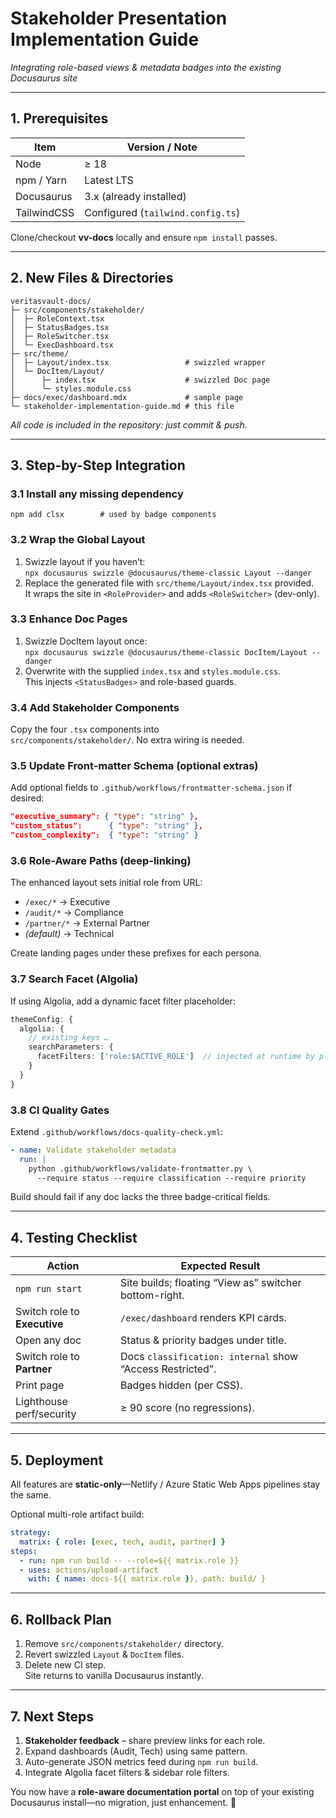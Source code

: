 # Stakeholder Presentation Implementation Guide  
_Integrating role-based views & metadata badges into the existing Docusaurus site_

---

## 1. Prerequisites

| Item | Version / Note |
|------|----------------|
| Node | ≥ 18 |
| npm / Yarn | Latest LTS |
| Docusaurus | 3.x (already installed) |
| TailwindCSS | Configured (`tailwind.config.ts`) |

Clone/checkout **vv-docs** locally and ensure `npm install` passes.

---

## 2. New Files & Directories

```
veritasvault-docs/
├─ src/components/stakeholder/
│  ├─ RoleContext.tsx
│  ├─ StatusBadges.tsx
│  ├─ RoleSwitcher.tsx
│  └─ ExecDashboard.tsx
├─ src/theme/
│  ├─ Layout/index.tsx                 # swizzled wrapper
│  └─ DocItem/Layout/
│      ├─ index.tsx                    # swizzled Doc page
│      └─ styles.module.css
├─ docs/exec/dashboard.mdx             # sample page
└─ stakeholder-implementation-guide.md # this file
```

_All code is included in the repository: just commit & push._

---

## 3. Step-by-Step Integration

### 3.1 Install any missing dependency

```
npm add clsx        # used by badge components
```

### 3.2 Wrap the Global Layout

1. Swizzle layout if you haven’t:  
   `npx docusaurus swizzle @docusaurus/theme-classic Layout --danger`
2. Replace the generated file with `src/theme/Layout/index.tsx` provided.  
   It wraps the site in `<RoleProvider>` and adds `<RoleSwitcher>` (dev-only).

### 3.3 Enhance Doc Pages

1. Swizzle DocItem layout once:  
   `npx docusaurus swizzle @docusaurus/theme-classic DocItem/Layout --danger`
2. Overwrite with the supplied `index.tsx` and `styles.module.css`.  
   This injects `<StatusBadges>` and role-based guards.

### 3.4 Add Stakeholder Components

Copy the four `.tsx` components into  
`src/components/stakeholder/`. No extra wiring is needed.

### 3.5 Update Front-matter Schema (optional extras)

Add optional fields to `.github/workflows/frontmatter-schema.json` if desired:

```json
"executive_summary": { "type": "string" },
"custom_status":      { "type": "string" },
"custom_complexity":  { "type": "string" }
```

### 3.6 Role-Aware Paths (deep-linking)

The enhanced layout sets initial role from URL:

* `/exec/*`     → Executive  
* `/audit/*`    → Compliance  
* `/partner/*`  → External Partner  
* _(default)_   → Technical

Create landing pages under these prefixes for each persona.

### 3.7 Search Facet (Algolia)

If using Algolia, add a dynamic facet filter placeholder:

```ts
themeConfig: {
  algolia: {
    // existing keys …
    searchParameters: {
      facetFilters: ['role:$ACTIVE_ROLE']  // injected at runtime by plugin (future)
    }
  }
}
```

### 3.8 CI Quality Gates

Extend `.github/workflows/docs-quality-check.yml`:

```yaml
- name: Validate stakeholder metadata
  run: |
    python .github/workflows/validate-frontmatter.py \
      --require status --require classification --require priority
```

Build should fail if any doc lacks the three badge-critical fields.

---

## 4. Testing Checklist

| Action | Expected Result |
|--------|-----------------|
| `npm run start` | Site builds; floating “View as” switcher bottom-right. |
| Switch role to **Executive** | `/exec/dashboard` renders KPI cards. |
| Open any doc | Status & priority badges under title. |
| Switch role to **Partner** | Docs `classification: internal` show “Access Restricted”. |
| Print page | Badges hidden (per CSS). |
| Lighthouse perf/security | ≥ 90 score (no regressions). |

---

## 5. Deployment

All features are **static-only**—Netlify / Azure Static Web Apps pipelines stay the same.

Optional multi-role artifact build:

```yaml
strategy:
  matrix: { role: [exec, tech, audit, partner] }
steps:
  - run: npm run build -- --role=${{ matrix.role }}
  - uses: actions/upload-artifact
    with: { name: docs-${{ matrix.role }}, path: build/ }
```

---

## 6. Rollback Plan

1. Remove `src/components/stakeholder/` directory.  
2. Revert swizzled `Layout` & `DocItem` files.  
3. Delete new CI step.  
Site returns to vanilla Docusaurus instantly.

---

## 7. Next Steps

1. **Stakeholder feedback** – share preview links for each role.  
2. Expand dashboards (Audit, Tech) using same pattern.  
3. Auto-generate JSON metrics feed during `npm run build`.  
4. Integrate Algolia facet filters & sidebar role filters.  

You now have a **role-aware documentation portal** on top of your existing Docusaurus install—no migration, just enhancement. 🚀
